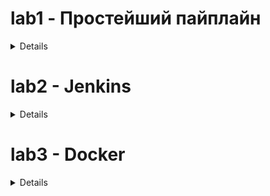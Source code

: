  # lab1 - Простейший пайплайн

<details>

## data_creation.py
Скрипт для создания данных о дневной температуре за 7 лет. Создает три набора данных с разным уровнем шума. 20% каждого набора данных сохраняются как тестовые.

## model_preprocessing.py
В данном скрипте определен объект `preprocessors` класса `ColumnTransformer` для предобработки данных.

## model_preparation.py
Скрипт для предобработки данных, тренировки и сохранения модели в `model.pt`.

## model_testing.py
Скрипт для предсказания температуры на тестовых данных и вывода `MSE`.

## pipeline.sh
Скрипт для запуска пайплайна.

## notebook.ipynb
Демонстрационный ноутбук.

</details>

# lab2 - Jenkins

<details>

## data.py
Скрипт для загрузки датасета [Real vs Fake Faces - 10k](https://www.kaggle.com/datasets/sachchitkunichetty/rvf10k/data) с `Kaggle` и функция для создания `DataLoader` для тренировочной, валидационной и тестовой выборок.

## train_model.py
Скрипт для определения архитектуры и тренировки простейшей сверточной нейросети. При тренировке выводит потерю на тренировочных и валидационных данных.

## test_model.py
Скрипт для получения предсказаний на тестовых данных и вывода метрики `accuracy`. Также скрипт выводит `accuracy` для случайных предсказаний.

## Dockerfile
Создает образ `Jenkins` и устанавливает зависимости.

## Jenkinsfile
Запускает скрипты.

## Оценка качества модели
Данной архитектуры достаточно для переобучения модели на тренировочных данных, но потери на валидационных данных при тренировке не снижались. Качество предсказаний модели на тестовых данных не выше, чем при случайных предсказаниях. Для решения задачи требуется модель более сложной архитектуры.

## Запуск контейнера
```
docker run -p 8080:8080 -p 50000:50000 -v /home/$USER/.kaggle/kaggle.json:/var/jenkins_home/.kaggle/kaggle.json lab2
```

</details>

# lab3 - Docker

<details>

</details>
